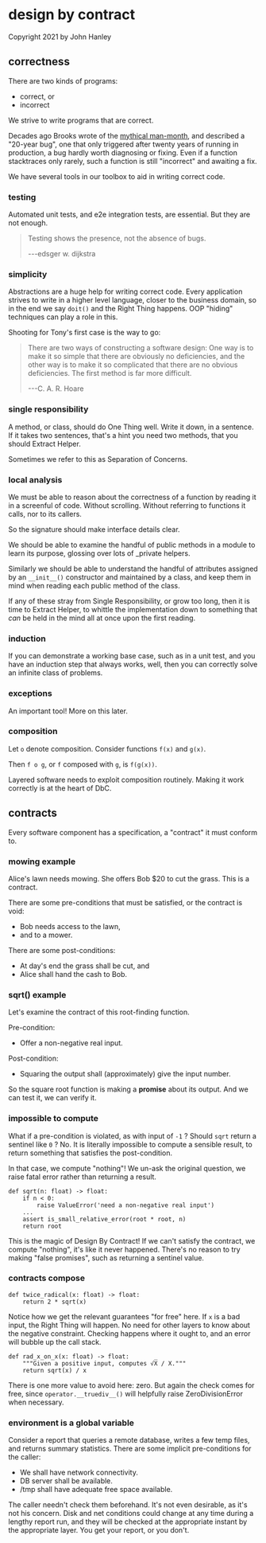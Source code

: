 
# design by contract

Copyright 2021 by John Hanley

## correctness

There are two kinds of programs:

- correct, or
- incorrect

We strive to write programs that are correct.

Decades ago Brooks wrote of the
[mythical man-month](https://en.wikipedia.org/wiki/The_Mythical_Man-Month),
and described a "20-year bug",
one that only triggered after twenty years of running in production,
a bug hardly worth diagnosing or fixing.
Even if a function stacktraces only rarely,
such a function is still "incorrect" and awaiting a fix.

We have several tools in our toolbox to aid in writing correct code.

### testing

Automated unit tests, and e2e integration tests, are essential.
But they are not enough.

> Testing shows the presence, not the absence of bugs.
>
> ---edsger w. dijkstra

### simplicity

Abstractions are a huge help for writing correct code.
Every application strives to write in a higher level language,
closer to the business domain, so in the end we say `doit()`
and the Right Thing happens. OOP "hiding" techniques can play a
role in this.

Shooting for Tony's first case is the way to go:

> There are two ways of constructing a software design:
> One way is to make it so simple that there are obviously no deficiencies,
> and the other way is to make it so complicated that there are no obvious deficiencies.
> The first method is far more difficult.
>
> ---C. A. R. Hoare

### single responsibility

A method, or class, should do One Thing well.
Write it down, in a sentence.
If it takes two sentences, that's a hint you need two methods,
that you should Extract Helper.

Sometimes we refer to this as Separation of Concerns.

### local analysis

We must be able to reason about the correctness of a function
by reading it in a screenful of code.
Without scrolling.
Without referring to functions it calls, nor to its callers.

So the signature should make interface details clear.

We should be able to examine the handful of public methods
in a module to learn its purpose,
glossing over lots of _private helpers.

Similarly we should be able to understand the handful of attributes
assigned by an `__init__()` constructor and maintained by a class,
and keep them in mind when reading each public method of the class.

If any of these stray from Single Responsibility, or grow too long,
then it is time to Extract Helper,
to whittle the implementation down to something that _can_
be held in the mind all at once upon the first reading.

### induction

If you can demonstrate a working base case, such as in a unit test,
and you have an induction step that always works,
well, then you can correctly solve an infinite class of problems.

### exceptions

An important tool!
More on this later.

### composition

Let `o` denote composition.
Consider functions `f(x)` and `g(x)`.

Then `f o g`, or `f` composed with `g`, is `f(g(x))`.

Layered software needs to exploit composition routinely.
Making it work correctly is at the heart of DbC.

## contracts

Every software component has a specification, a "contract" it
must conform to.

### mowing example

Alice's lawn needs mowing.
She offers Bob $20 to cut the grass.
This is a contract.

There are some pre-conditions that must be satisfied, or the contract is void:

- Bob needs access to the lawn,
- and to a mower.

There are some post-conditions:

- At day's end the grass shall be cut, and
- Alice shall hand the cash to Bob.

### sqrt() example

Let's examine the contract of this root-finding function.

Pre-condition:

- Offer a non-negative real input.

Post-condition:

- Squaring the output shall (approximately) give the input number.

So the square root function is making a **promise** about its output.
And we can test it, we can verify it.

### impossible to compute

What if a pre-condition is violated, as with input of `-1` ?
Should `sqrt` return a sentinel like `0` ? No.
It is literally impossible to compute a sensible result,
to return something that satisfies the post-condition.

In that case, we compute "nothing"!
We un-ask the original question,
we raise fatal error rather than returning a result.

    def sqrt(n: float) -> float:
        if n < 0:
            raise ValueError('need a non-negative real input')
        ...
        assert is_small_relative_error(root * root, n)
        return root

This is the magic of Design By Contract!
If we can't satisfy the contract, we compute "nothing",
it's like it never happened.
There's no reason to try making "false promises",
such as returning a sentinel value.

### contracts compose

    def twice_radical(x: float) -> float:
        return 2 * sqrt(x)

Notice how we get the relevant guarantees "for free" here.
If `x` is a bad input, the Right Thing will happen.
No need for other layers to know about the negative constraint.
Checking happens where it ought to, and
an error will bubble up  the call stack.

    def rad_x_on_x(x: float) -> float:
        """Given a positive input, computes √X̅ / X."""
        return sqrt(x) / x

There is one more value to avoid here: zero.
But again the check comes for free, since `operator.__truediv__()`
will helpfully raise ZeroDivisionError when necessary.

### environment is a global variable

Consider a report that queries a remote database,
writes a few temp files, and returns summary statistics.
There are some implicit pre-conditions for the caller:

- We shall have network connectivity.
- DB server shall be available.
- /tmp shall have adequate free space available.

The caller needn't check them beforehand.
It's not even desirable, as it's not his concern.
Disk and net conditions could change at any time
during a lengthy report run, and they will be checked
at the appropriate instant by the appropriate layer.
You get your report, or you don't.

